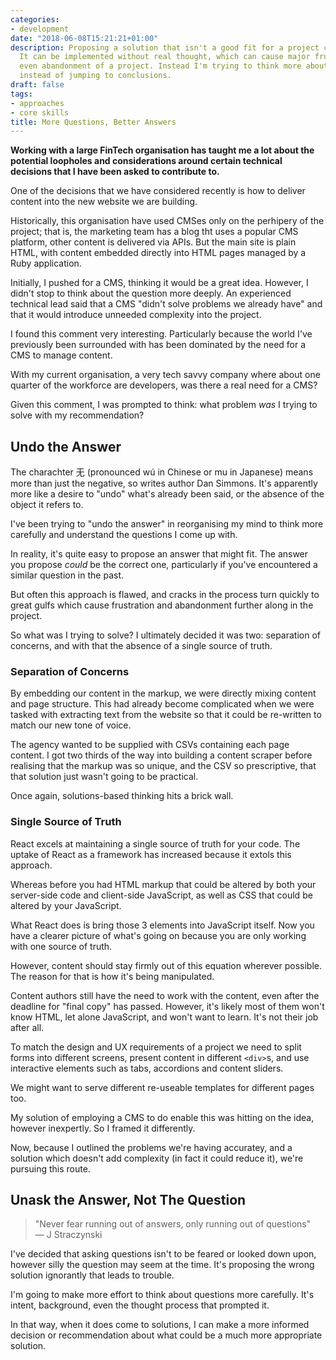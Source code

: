 ```yaml
---
categories:
- development
date: "2018-06-08T15:21:21+01:00"
description: Proposing a solution that isn't a good fit for a project can be dangerious.
  It can be implemented without real thought, which can cause major frustration or
  even abandonment of a project. Instead I'm trying to think more about the question,
  instead of jumping to conclusions.
draft: false
tags:
- approaches
- core skills
title: More Questions, Better Answers
---
```

**Working with a large FinTech organisation has taught me a lot about the potential loopholes and considerations around certain technical decisions that I have been asked to contribute to.**

One of the decisions that we have considered recently is how to deliver content into the new website we are building.

Historically, this organisation have used CMSes only on the perhipery of the project; that is, the marketing team has a blog tht uses a popular CMS platform, other content is delivered via APIs. But the main site is plain HTML, with content embedded directly into HTML pages managed by a Ruby application.

Initially, I pushed for a CMS, thinking it would be a great idea. However, I didn't stop to think about the question more deeply. An experienced technical lead said that a CMS "didn't solve problems we already have" and that it would introduce unneeded complexity into the project.

I found this comment very interesting. Particularly because the world I've previously been surrounded with has been dominated by the need for a CMS to manage content.

With my current organisation, a very tech savvy company where about one quarter of the workforce are developers, was there a real need for a CMS?

Given this comment, I was prompted to think: what problem _was_ I trying to solve with my recommendation?

## Undo the Answer

The charachter 无 (pronounced wú in Chinese or mu in Japanese) means more than just the negative, so writes author Dan Simmons. It's apparently more like a desire to "undo" what's already been said, or the absence of the object it refers to.

I've been trying to "undo the answer" in reorganising my mind to think more carefully and understand the questions I come up with.

In reality, it's quite easy to propose an answer that might fit. The answer you propose _could_ be the correct one, particularly if you've encountered a similar question in the past.

But often this approach is flawed, and cracks in the process turn quickly to great gulfs which cause frustration and abandonment further along in the project.

So what was I trying to solve? I ultimately decided it was two: separation of concerns, and with that the absence of a single source of truth.

### Separation of Concerns

By embedding our content in the markup, we were directly mixing content and page structure. This had already become complicated when we were tasked with extracting text from the website so that it could be re-written to match our new tone of voice.

The agency wanted to be supplied with CSVs containing each page content. I got two thirds of the way into building a content scraper before realising that the markup was so unique, and the CSV so prescriptive, that that solution just wasn't going to be practical.

Once again, solutions-based thinking hits a brick wall.

### Single Source of Truth

React excels at maintaining a single source of truth for your code. The uptake of React as a framework has increased because it extols this approach.

Whereas before you had HTML markup that could be altered by both your server-side code and client-side JavaScript, as well as CSS that could be altered by your JavaScript.

What React does is bring those 3 elements into JavaScript itself. Now you have a clearer picture of what's going on because you are only working with one source of truth.

However, content should stay firmly out of this equation wherever possible. The reason for that is how it's being manipulated.

Content authors still have the need to work with the content, even after the deadline for "final copy" has passed. However, it's likely most of them won't know HTML, let alone JavaScript, and won't want to learn. It's not their job after all.

To match the design and UX requirements of a project we need to split forms into different screens, present content in different `<div>`s, and use interactive elements such as tabs, accordions and content sliders.

We might want to serve different re-useable templates for different pages too.

My solution of employing a CMS to do enable this was hitting on the idea, however inexpertly. So I framed it differently.

Now, because I outlined the problems we're having accuratey, and a solution which doesn't add complexity (in fact it could reduce it), we're pursuing this route.

## Unask the Answer, Not The Question

> "Never fear running out of answers, only running out of questions"
> — J Straczynski

I've decided that asking questions isn't to be feared or looked down upon, however silly the question may seem at the time. It's proposing the wrong solution ignorantly that leads to trouble.

I'm going to make more effort to think about questions more carefully. It's intent, background, even the thought process that prompted it.

In that way, when it does come to solutions, I can make a more informed decision or recommendation about what could be a much more appropriate solution.